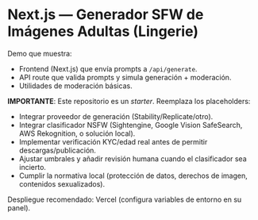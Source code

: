 # Next.js — Generador SFW de Imágenes Adultas (Lingerie)

Demo que muestra:
- Frontend (Next.js) que envía prompts a `/api/generate`.
- API route que valida prompts y simula generación + moderación.
- Utilidades de moderación básicas.

**IMPORTANTE**: Este repositorio es un *starter*. Reemplaza los placeholders:
- Integrar proveedor de generación (Stability/Replicate/otro).
- Integrar clasificador NSFW (Sightengine, Google Vision SafeSearch, AWS Rekognition, o solución local).
- Implementar verificación KYC/edad real antes de permitir descargas/publicación.
- Ajustar umbrales y añadir revisión humana cuando el clasificador sea incierto.
- Cumplir la normativa local (protección de datos, derechos de imagen, contenidos sexualizados).

Despliegue recomendado: Vercel (configura variables de entorno en su panel).